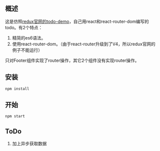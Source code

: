 ## 概述

这是仿照[redux官网的todo-demo](https://github.com/reduxjs/redux/tree/master/examples/todos)，自己用react和react-router-dom编写的todo。有2个特点：
1. 精简的es6语法。
2. 使用react-router-dom。（由于react-router升级到了V4，所以redux官网的例子不能运行）

只对Footer组件实现了router操作，其它2个组件没有实现router操作。

## 安装

```
npm install
```

## 开始

```
npm start
```

## ToDo

1. 加上异步获取数据












